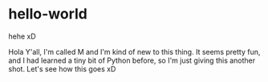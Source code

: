 # hello-world
hehe xD

Hola Y'all,
I'm called M and I'm kind of new to this thing.
It seems pretty fun, and I had learned a tiny bit of Python before, so I'm just giving this another shot.
Let's see how this goes xD
